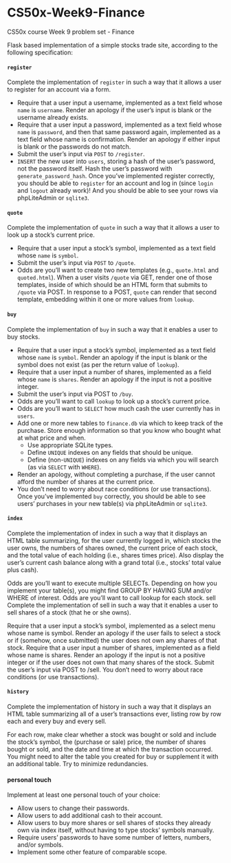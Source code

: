 # CS50x-Week9-Finance

CS50x course Week 9 problem set - Finance

Flask based implementation of a simple stocks trade site, according to the following specification:

#### `register`
Complete the implementation of `register` in such a way that it allows a user to register for an account via a form.

- Require that a user input a username, implemented as a text field whose `name` is `username`. Render an apology if the user’s input is blank or the username already exists.
- Require that a user input a password, implemented as a text field whose `name` is `password`, and then that same password again, implemented as a text field whose name is confirmation. Render an apology if either input is blank or the passwords do not match.
- Submit the user’s input via `POST` to `/register`.
- `INSERT` the new user into `users`, storing a hash of the user’s password, not the password itself. Hash the user’s password with `generate_password_hash`.
Once you’ve implemented register correctly, you should be able to `register` for an account and log in (since `login` and `logout` already work)! And you should be able to see your rows via phpLiteAdmin or `sqlite3`.

#### `quote`
Complete the implementation of `quote` in such a way that it allows a user to look up a stock’s current price.

- Require that a user input a stock’s symbol, implemented as a text field whose `name` is `symbol`.
- Submit the user’s input via `POST` to `/quote`.
- Odds are you’ll want to create two new templates (e.g., `quote.html` and `quoted.html`). When a user visits `/quote` via GET, render one of those templates, inside of which should be an HTML form that submits to `/quote` via POST. In response to a POST, `quote` can render that second template, embedding within it one or more values from `lookup`.

#### `buy`
Complete the implementation of `buy` in such a way that it enables a user to buy stocks.

- Require that a user input a stock’s symbol, implemented as a text field whose `name` is `symbol`. Render an apology if the input is blank or the symbol does not exist (as per the return value of `lookup`).
- Require that a user input a number of shares, implemented as a field whose `name` is `shares`. Render an apology if the input is not a positive integer.
- Submit the user’s input via POST to `/buy`.
- Odds are you’ll want to call `lookup` to look up a stock’s current price.
- Odds are you’ll want to `SELECT` how much cash the user currently has in `users`.
- Add one or more new tables to `finance.db` via which to keep track of the purchase. Store enough information so that you know who bought what at what price and when.
  - Use appropriate SQLite types.
  - Define `UNIQUE` indexes on any fields that should be unique.
  - Define (non-`UNIQUE`) indexes on any fields via which you will search (as via `SELECT` with `WHERE`).
- Render an apology, without completing a purchase, if the user cannot afford the number of shares at the current price.
- You don’t need to worry about race conditions (or use transactions).
Once you’ve implemented `buy` correctly, you should be able to see users’ purchases in your new table(s) via phpLiteAdmin or `sqlite3`.

#### `index`
Complete the implementation of index in such a way that it displays an HTML table summarizing, for the user currently logged in, which stocks the user owns, the numbers of shares owned, the current price of each stock, and the total value of each holding (i.e., shares times price). Also display the user’s current cash balance along with a grand total (i.e., stocks’ total value plus cash).

Odds are you’ll want to execute multiple SELECTs. Depending on how you implement your table(s), you might find GROUP BY HAVING SUM and/or WHERE of interest.
Odds are you’ll want to call lookup for each stock.
sell
Complete the implementation of sell in such a way that it enables a user to sell shares of a stock (that he or she owns).

Require that a user input a stock’s symbol, implemented as a select menu whose name is symbol. Render an apology if the user fails to select a stock or if (somehow, once submitted) the user does not own any shares of that stock.
Require that a user input a number of shares, implemented as a field whose name is shares. Render an apology if the input is not a positive integer or if the user does not own that many shares of the stock.
Submit the user’s input via POST to /sell.
You don’t need to worry about race conditions (or use transactions).

#### `history`
Complete the implementation of history in such a way that it displays an HTML table summarizing all of a user’s transactions ever, listing row by row each and every buy and every sell.

For each row, make clear whether a stock was bought or sold and include the stock’s symbol, the (purchase or sale) price, the number of shares bought or sold, and the date and time at which the transaction occurred.
You might need to alter the table you created for buy or supplement it with an additional table. Try to minimize redundancies.

#### personal touch
Implement at least one personal touch of your choice:

- Allow users to change their passwords.
- Allow users to add additional cash to their account.
- Allow users to buy more shares or sell shares of stocks they already own via index itself, without having to type stocks’ symbols manually.
- Require users’ passwords to have some number of letters, numbers, and/or symbols.
- Implement some other feature of comparable scope.
